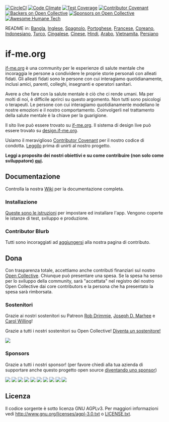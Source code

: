 [![CircleCI](https://circleci.com/gh/ifmeorg/ifme/tree/main.svg?style=svg)](https://circleci.com/gh/ifmeorg/ifme/tree/main)
[![Code Climate](https://codeclimate.com/github/ifmeorg/ifme/badges/gpa.svg)](https://codeclimate.com/github/ifmeorg/ifme)
[![Test Coverage](https://api.codeclimate.com/v1/badges/f9444a4d4116720518fe/test_coverage)](https://codeclimate.com/github/ifmeorg/ifme/test_coverage)
[![Contributor Covenant](https://img.shields.io/badge/Contributor%20Covenant-v2.1%20adopted-ff69b4.svg)](code_of_conduct.md)
[![Backers on Open Collective](https://opencollective.com/ifme/backers/badge.svg)](#backers)
[![Sponsors on Open Collective](https://opencollective.com/ifme/sponsors/badge.svg)](#sponsors)
[![Awesome Humane Tech](https://raw.githubusercontent.com/humanetech-community/awesome-humane-tech/main/humane-tech-badge.svg?sanitize=true)](https://github.com/humanetech-community/awesome-humane-tech)

README in: [Bangla](https://github.com/ifmeorg/ifme/blob/main/README-BN.md), [Inglese](https://github.com/ifmeorg/ifme/blob/main/README.md), [Spagnolo](https://github.com/ifmeorg/ifme/blob/main/README-ES.md), [Portoghese](https://github.com/ifmeorg/ifme/blob/main/README-PT.md), [Francese](https://github.com/ifmeorg/ifme/blob/main/README-FR.md), [Coreano](https://github.com/ifmeorg/ifme/blob/main/README-KO.md), [Indonesiano](https://github.com/ifmeorg/ifme/blob/main/README-ID.md), [Turco](https://github.com/ifmeorg/ifme/blob/main/README-TR.md), [Cingalese](https://github.com/ifmeorg/ifme/blob/main/README-LK.md), [Cinese](https://github.com/ifmeorg/ifme/blob/main/README-CN.md),
[Hindi](https://github.com/ifmeorg/ifme/blob/main/README-HI.md), [Arabo](https://github.com/ifmeorg/ifme/blob/main/README-AR.md), [Vietnamita](https://github.com/ifmeorg/ifme/blob/main/README-VI.md), [Persiano](https://github.com/ifmeorg/ifme/blob/main/README-FA.md)

# if-me.org

[if-me.org](https://www.if-me.org/) è una community per le esperienze di salute mentale che incoraggia le persone a condividere le proprie storie personali con alleati fidati. Gli alleati fidati sono le persone con cui interagiamo quotidianamente, inclusi amici, parenti, colleghi, insegnanti e operatori sanitari.

Avere a che fare con la salute mentale è ciò che ci rende umani. Ma per molti di noi, è difficile aprirci su questo argomento. Non tutti sono psicologi o terapeuti. Le persone con cui interagiamo quotidianamente modellano le nostre emozioni e il nostro comportamento. Coinvolgerli nel trattamento della salute mentale è la chiave per la guarigione.

Il sito live può essere trovato su [if-me.org](https://www.if-me.org/). Il sistema di design live può essere trovato su [design.if-me.org](http://design.if-me.org/).

Usiamo il meraviglioso [Contributor Covenant](http://contributor-covenant.org) per il nostro codice di condotta. [Leggilo](https://github.com/ifmeorg/ifme/blob/main/code_of_conduct.md) prima di unirti al nostro progetto.


**Leggi a proposito dei nostri obiettivi e su come contribuire (non solo come sviluppatore) [qui](https://github.com/ifmeorg/ifme/blob/main/CONTRIBUTING.md).**

## Documentazione

Controlla la nostra [Wiki](https://github.com/ifmeorg/ifme/wiki) per la documentazione completa.

### Installazione


[Queste sono le istruzioni](https://github.com/ifmeorg/ifme/wiki/Installation) per impostare ed installare l'app. Vengono coperte le istanze di test, sviluppo e produzione.

### Contributor Blurb

Tutti sono incoraggiati ad [aggiungersi](https://github.com/ifmeorg/ifme/wiki/Contributor-Blurb) alla nostra pagina di contributo.

## Dona

Con trasparenza totale, accettiamo anche contributi finanziari sul nostro [Open Collective](https://opencollective.com/ifme). Chiunque può presentare una spesa. Se la spesa ha senso per lo sviluppo della community, sarà "accettata" nel registro del nostro Open Collective dai core contributors e la persona che ha presentato la spesa sarà rimborsata.

### Sostenitori

Grazie ai nostri sostenitori su Patreon [Rob Drimmie](https://www.patreon.com/user?u=3251857), [Joseph D. Marhee](https://www.patreon.com/user?u=2899171) e [Carol Willing](https://www.patreon.com/user?u=202458)!

Grazie a tutti i nostri sostenitori su Open Collective!
[Diventa un sostenitore!](https://opencollective.com/ifme#backer)

<a href="https://opencollective.com/ifme#backers" target="_blank"><img src="https://opencollective.com/ifme/backers.svg?width=890"></a>

### Sponsors

Grazie a tutti i nostri sponsor! (per favore chiedi alla tua azienda di supportare anche questo progetto open source [diventando uno sponsor](https://opencollective.com/ifme#sponsor))

<section role="presentation">
  <a href="https://opencollective.com/ifme/sponsor/0/website" target="_blank"><img src="https://opencollective.com/ifme/sponsor/0/avatar.svg"></a>
  <a href="https://opencollective.com/ifme/sponsor/1/website" target="_blank"><img src="https://opencollective.com/ifme/sponsor/1/avatar.svg"></a>
  <a href="https://opencollective.com/ifme/sponsor/2/website" target="_blank"><img src="https://opencollective.com/ifme/sponsor/2/avatar.svg"></a>
  <a href="https://opencollective.com/ifme/sponsor/3/website" target="_blank"><img src="https://opencollective.com/ifme/sponsor/3/avatar.svg"></a>
  <a href="https://opencollective.com/ifme/sponsor/4/website" target="_blank"><img src="https://opencollective.com/ifme/sponsor/4/avatar.svg"></a>
  <a href="https://opencollective.com/ifme/sponsor/5/website" target="_blank"><img src="https://opencollective.com/ifme/sponsor/5/avatar.svg"></a>
  <a href="https://opencollective.com/ifme/sponsor/6/website" target="_blank"><img src="https://opencollective.com/ifme/sponsor/6/avatar.svg"></a>
  <a href="https://opencollective.com/ifme/sponsor/7/website" target="_blank"><img src="https://opencollective.com/ifme/sponsor/7/avatar.svg"></a>
  <a href="https://opencollective.com/ifme/sponsor/8/website" target="_blank"><img src="https://opencollective.com/ifme/sponsor/8/avatar.svg"></a>
  <a href="https://opencollective.com/ifme/sponsor/9/website" target="_blank"><img src="https://opencollective.com/ifme/sponsor/9/avatar.svg"></a>
</section>

## Licenza

Il codice sorgente è sotto licenza GNU AGPLv3. Per maggiori informazioni vedi http://www.gnu.org/licenses/agpl-3.0.txt o
[LICENSE.txt](https://github.com/ifmeorg/ifme/blob/main/LICENSE.txt).
